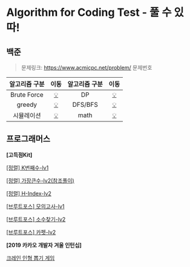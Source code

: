 # Algorithm for Coding Test - 풀 수 있따!  

## 백준
> 문제링크: https://www.acmicpc.net/problem/ 문제번호

| 알고리즘 구분 | 이동 | 알고리즘 구분 | 이동 | 
| :----------: | :----------: | :----------: | :----------: | 
| Brute Force | [💡](./baekjoon/[Bruteforce]) | DP | [💡](./baekjoon/[DP]) |
| greedy | [💡](./baekjoon/[greedy]) | DFS/BFS | [💡](./baekjoon/[그래프와BFS]) |
| 시뮬레이션 | [💡](./baekjoon/[시뮬레이션]) | math | [💡](./baekjoon/[math]) |


## 프로그래머스
**[고득점Kit]**

[[정렬] K번째수-lv1](./programmers/readme/K번째수.md)

[[정렬] 가장큰수-lv2(참조풀이)](./programmers/readme/가장큰수.md)

[[정렬] H-Index-lv2](./programmers/readme/H-Index.md)

[[브루트포스] 모의고사-lv1](./programmers/readme/모의고사.md)

[[브루트포스] 소수찾기-lv2](./programmers/readme/소수찾기.md)

[[브루트포스] 카펫-lv2](./programmers/readme/카펫.md)

**[2019 카카오 개발자 겨울 인턴십]**

[크레인 인형 뽑기 게임](./programmers/readme/크레인인형뽑기게임.md)
